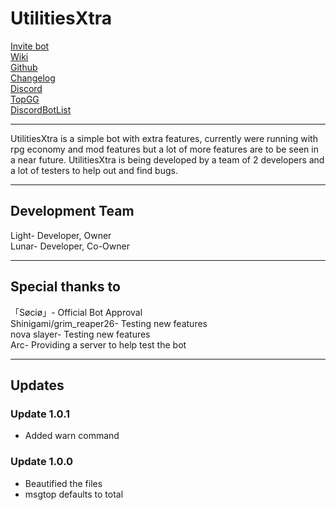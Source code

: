 # UtilitiesXtra
[Invite bot](https://discord.com/oauth2/authorize?client_id=780858079096995840&scope=bot&permissions=271936631 "Invite me!") <br>
[Wiki](https://github.com/JS-Noobs/UtilitiesXtra/wiki "Go to wiki!")<br>
[Github](https://github.com/JS-Noobs/UtilitiesXtra "Go to github!")<br>
[Changelog](https://github.com/JS-Noobs/UtilitiesXtra/blob/stable/VERSIONS/0.3.X.md "Go to changelog!")<br>
[Discord](https://discord.gg/BbyWYAYabH "Join our discord!")<br>
[TopGG](https://top.gg/bot/780858079096995840 "View the bot on top.gg!")<br>
[DiscordBotList](https://discordbotlist.com/bots/utilitiesxtra "View the bot on discordbotlist.com!")<br>
___
UtilitiesXtra is a simple bot with extra features, currently were running with rpg economy and mod features but a lot of more features are to be seen in a near future. UtilitiesXtra is being developed by a team of 2 developers and a lot of testers to help out and find bugs.
___
## Development Team
Light- Developer, Owner<br>
Lunar- Developer, Co-Owner<br>
___
## Special thanks to
「Søciø」- Official Bot Approval<br>
Shinigami/grim_reaper26- Testing new features<br>
nova slayer- Testing new features<br>
Arc- Providing a server to help test the bot<br>
___
## Updates
### Update 1.0.1
* Added warn command
### Update 1.0.0
* Beautified the files
* msgtop defaults to total